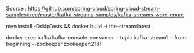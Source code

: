 

Source : https://github.com/spring-cloud/spring-cloud-stream-samples/tree/master/kafka-streams-samples/kafka-streams-word-count


mvn install -DskipTests && docker build -t the-stream:latest .




docker exec kafka kafka-console-consumer --topic kafka-stream1 --from-beginning --zookeeper zookeeper:2181

